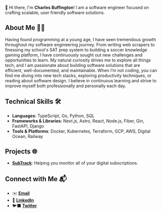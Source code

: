 <!--
**C41M50N/C41M50N** is a ✨ _special_ ✨ repository because its `README.md` (this file) appears on your GitHub profile.

Here are some ideas to get you started:

- 🔭 I’m currently working on ...
- 🌱 I’m currently learning ...
- 👯 I’m looking to collaborate on ...
- 🤔 I’m looking for help with ...
- 💬 Ask me about ...
- 📫 How to reach me: ...
- 😄 Pronouns: ...
- ⚡ Fun fact: ...
-->

<!-- V1
## Hi there 👋

I'm Charles, a software engineer who likes to build fast! Currently, my most common tech stack consists of Golang, TypeScript, React, and Python. I have interests in software architecture, personal finance, and productivity.

Learn more about me at [my personal website (WIP)](https://www.cbuff.dev/?ref=github).


### My Favorite Languages

[![My Skills](https://skillicons.dev/icons?i=go,ts,py,kotlin)](https://skillicons.dev)


### My Favorite Technologies

[![My Skills](https://skillicons.dev/icons?i=astro,nextjs,fastapi,postgres,mongodb,docker,gcp,aws,vercel)](https://skillicons.dev)
-->

<!-- V2 -->
👋 Hi there, I'm **Charles Buffington**! I am a software engineer focused on crafting scalable, user friendly software solutions.

## About Me 🤙🏾
Having found programming at a young age, I have seen tremendous growth throughout my software engineering journey. From writing web scrapers to finessing my school's SAT prep system to building a soccer knowledge gaming platform, I have continuously sought out new challenges and opportunities to learn. My natural curiosity drives me to explore all things tech, and I am passionate about building software solutions that are efficient, well-documented, and maintainable. When I’m not coding, you can find me diving into new tech stacks, exploring productivity techniques, or reading about software design. I believe in continuous learning and strive to improve myself both professionally and personally each day.

## Technical Skills 🛠️
- **Languages**: TypeScript, Go, Python, SQL
- **Frameworks & Libraries**: Next.js, Astro, React, Node.js, Fiber, Gin, FastAPI, Django
- **Tools & Platforms**: Docker, Kubernetes, Terraform, GCP, AWS, Digital Ocean, Railway

## Projects 🌐
- [**SubTrack**](https://subtrack.cbuff.dev): Helping you monitor all of your digital subscriptions.

<!-- TODO
## Blog Posts ✍🏾
- []()
-->

## Connect with Me 📬
- ✉️ [**Email**](mailto:charles.fsb2+hello@gmail.com)
- 🔗 [**LinkedIn**](https://www.linkedin.com/in/charles-buffington/)
- 🐦‍⬛ [**Twitter**](https://x.com/C41M50N)

